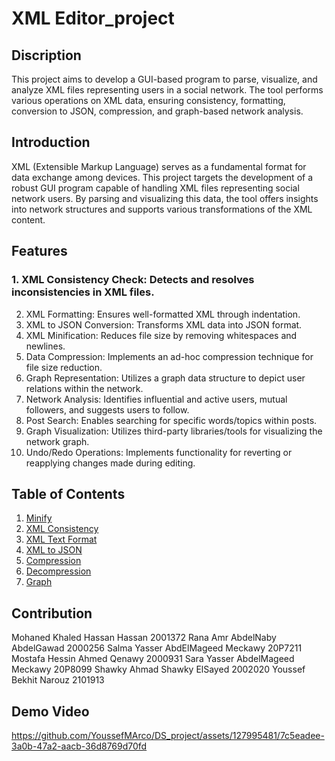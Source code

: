 # XML Editor_project

## Discription
This project aims to develop a GUI-based program to parse, visualize, and analyze XML files representing users in a social network. The tool performs various operations on XML data, ensuring consistency, formatting, conversion to JSON, compression, and graph-based network analysis.

## Introduction
XML (Extensible Markup Language) serves as a fundamental format for data exchange among devices. This project targets the development of a robust GUI program capable of handling XML files representing social network users. By parsing and visualizing this data, the tool offers insights into network structures and supports various transformations of the XML content.

## Features
  ### 1. XML Consistency Check: Detects and resolves inconsistencies in XML files.
2. XML Formatting: Ensures well-formatted XML through indentation.
3. XML to JSON Conversion: Transforms XML data into JSON format.
4. XML Minification: Reduces file size by removing whitespaces and newlines.
5. Data Compression: Implements an ad-hoc compression technique for file size reduction.
6. Graph Representation: Utilizes a graph data structure to depict user relations within the network.
7. Network Analysis: Identifies influential and active users, mutual followers, and suggests users to follow.
8. Post Search: Enables searching for specific words/topics within posts.
9. Graph Visualization: Utilizes third-party libraries/tools for visualizing the network graph.
10. Undo/Redo Operations: Implements functionality for reverting or reapplying changes made during editing.

## Table of Contents
1. [Minify](#minify)
2. [XML Consistency](#xml-consistency)
3. [XML Text Format](#xml-text-format)
4. [XML to JSON](#xmlToJson)
5. [Compression](#compression)
6. [Decompression](#decompression)
7. [Graph](#graph)

## Contribution
Mohaned Khaled Hassan Hassan      2001372
Rana Amr AbdelNaby AbdelGawad     2000256
Salma Yasser AbdElMageed Meckawy  20P7211
Mostafa Hessin Ahmed Qenawy       2000931
Sara Yasser AbdelMageed Meckawy   20P8099
Shawky Ahmad Shawky ElSayed       2002020
Youssef Bekhit Narouz             2101913

## Demo Video
https://github.com/YoussefMArco/DS_project/assets/127995481/7c5eadee-3a0b-47a2-aacb-36d8769d70fd

